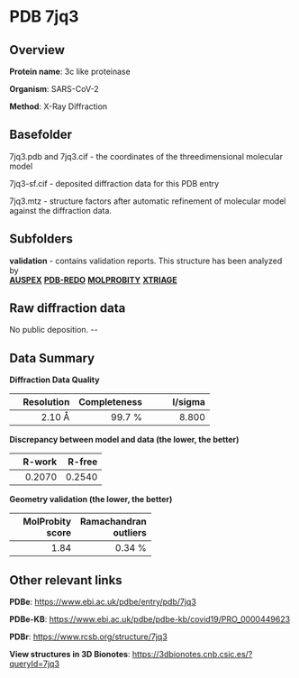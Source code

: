 # PDB 7jq3

## Overview

**Protein name**: 3c like proteinase

**Organism**: SARS-CoV-2

**Method**: X-Ray Diffraction



## Basefolder

7jq3.pdb and 7jq3.cif - the coordinates of the threedimensional molecular model

7jq3-sf.cif - deposited diffraction data for this PDB entry

7jq3.mtz - structure factors after automatic refinement of molecular model against the diffraction data.

## Subfolders





**validation** - contains validation reports. This structure has been analyzed by <br>[**AUSPEX**](https://github.com/thorn-lab/coronavirus_structural_task_force/tree/master/pdb/3c_like_proteinase/SARS-CoV-2/7jq3/validation/auspex) [**PDB-REDO**](https://github.com/thorn-lab/coronavirus_structural_task_force/tree/master/pdb/3c_like_proteinase/SARS-CoV-2/7jq3/validation/pdb-redo) [**MOLPROBITY**](https://github.com/thorn-lab/coronavirus_structural_task_force/tree/master/pdb/3c_like_proteinase/SARS-CoV-2/7jq3/validation/molprobity) [**XTRIAGE**](https://github.com/thorn-lab/coronavirus_structural_task_force/blob/master/pdb/3c_like_proteinase/SARS-CoV-2/7jq3/validation/Xtriage_output.log)  



## Raw diffraction data

No public deposition. --<br> 

## Data Summary
**Diffraction Data Quality**

|   | Resolution | Completeness| I/sigma |
|---|-------------:|----------------:|--------------:|
|   |2.10 Å|99.7  %|<img width=50/>8.800|

**Discrepancy between model and data (the lower, the better)**

|   | **R-work**| **R-free**   
|---|-------------:|----------------:|           
||  0.2070|  0.2540|

**Geometry validation (the lower, the better)**

|   |**MolProbity<br>score**| **Ramachandran<br>outliers** 
|---|-------------:|----------------:|
||  1.84|  0.34 %|

 

 



## Other relevant links 
**PDBe**:  https://www.ebi.ac.uk/pdbe/entry/pdb/7jq3

**PDBe-KB**: https://www.ebi.ac.uk/pdbe/pdbe-kb/covid19/PRO_0000449623 
 
**PDBr**: https://www.rcsb.org/structure/7jq3 

**View structures in 3D Bionotes**: https://3dbionotes.cnb.csic.es/?queryId=7jq3

